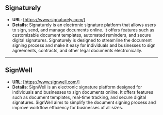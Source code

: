 ## **Signaturely**
  - **URL**: [https://www.signaturely.com/]
  - **Details**: Signaturely is an electronic signature platform that allows users to sign, send, and manage documents online. It offers features such as customizable document templates, automated reminders, and secure digital signatures. Signaturely is designed to streamline the document signing process and make it easy for individuals and businesses to sign agreements, contracts, and other legal documents electronically.

---

## **SignWell**
  - **URL**: [https://www.signwell.com/]
  - **Details**: SignWell is an electronic signature platform designed for individuals and businesses to sign documents online. It offers features such as document templates, real-time tracking, and secure digital signatures. SignWell aims to simplify the document signing process and improve workflow efficiency for businesses of all sizes.

